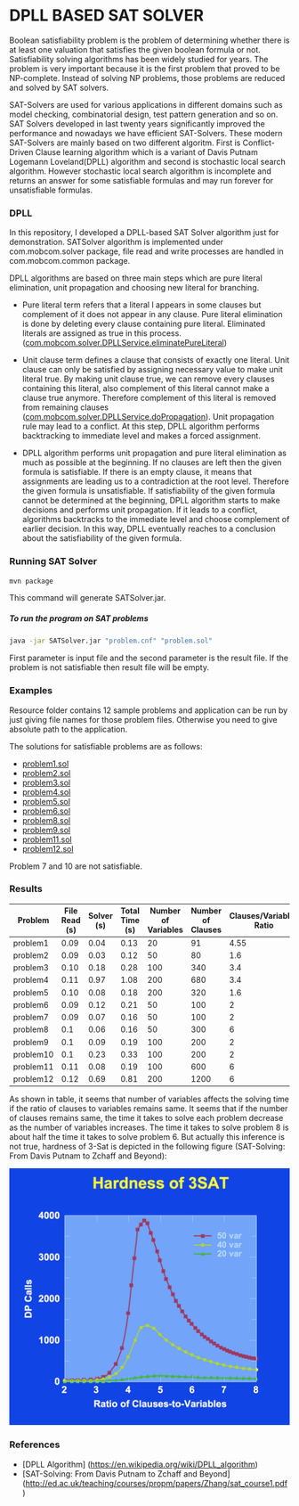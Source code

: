 # DPLL BASED SAT SOLVER


Boolean satisfiability problem is the problem of determining whether there is at least one valuation that satisfies the given boolean formula or not. Satisfiability solving algorithms has been widely studied for years. The problem is very important because it is the first problem that proved to be NP-complete. Instead of solving NP problems, those problems are reduced and solved by SAT solvers. 

SAT-Solvers are used for various applications in different domains such as model checking, combinatorial design, test pattern generation and so on. SAT Solvers developed in last twenty years significantly improved the performance and nowadays we have efficient SAT-Solvers. These modern SAT-Solvers are mainly based on two different algoritm. First is Conflict-Driven Clause learning algorithm which is a variant of Davis Putnam Logemann Loveland(DPLL) algorithm and second is stochastic local search algorithm. However stochastic local search algorithm is incomplete and returns an answer for some satisfiable formulas and may run forever for unsatisfiable formulas. 

### DPLL

In this repository, I developed a DPLL-based SAT Solver algorithm just for demonstration. SATSolver algorithm is implemented under com.mobcom.solver package, file read and write processes are handled in com.mobcom.common package.

DPLL algorithms are based on three main steps which are pure literal elimination, unit propagation and choosing new literal for branching.

* Pure literal term refers that a literal l appears in some clauses but complement of it does not appear in any clause. Pure literal elimination is done by deleting every clause containing pure literal. Eliminated literals are assigned as true in this process.([com.mobcom.solver.DPLLService.eliminatePureLiteral](src/main/java/com/mobcom/solver/DPLLService.java))

* Unit clause term defines a clause that consists of exactly one literal. Unit clause can only be satisfied by assigning necessary value to make unit literal true. By making unit clause true, we can remove every clauses containing this literal, also complement of this literal cannot make a clause true anymore. Therefore complement of this literal is removed from remaining clauses ([com.mobcom.solver.DPLLService.doPropagation](src/main/java/com/mobcom/solver/DPLLService.java)). Unit propagation rule may lead to a conflict. At this step, DPLL algorithm performs backtracking to immediate level and makes a forced assignment. 

* DPLL algorithm performs unit propagation and pure literal elimination as much as possible at the beginning. If no clauses are left then the given formula is satisfiable. If there is an empty clause, it means that assignments are leading us to a contradiction at the root level. Therefore the given formula is unsatisfiable. If satisfiability of the given formula cannot be determined at the beginning, DPLL algorithm starts to make decisions and performs unit propagation. If it leads to a conflict, algorithms backtracks to the immediate level and choose complement of earlier decision. In this way, DPLL eventually reaches to a conclusion about the satisfiability of the given formula.


### Running SAT Solver

```sh
mvn package
```

This command will generate SATSolver.jar.

##### To run the program on SAT problems
```sh
java -jar SATSolver.jar "problem.cnf" "problem.sol"
```
First parameter is input file and the second parameter is the result file. If the problem is not satisfiable then result file will be empty. 

### Examples

Resource folder contains 12 sample problems and application can be run by just giving file names for those problem files. Otherwise you need to give absolute path to the application.

The solutions for satisfiable problems are as follows:

* [problem1.sol](problem1.sol) 
* [problem2.sol](problem2.sol)
* [problem3.sol](problem3.sol)
* [problem4.sol](problem4.sol)
* [problem5.sol](problem5.sol)
* [problem6.sol](problem6.sol)
* [problem8.sol](problem8.sol)
* [problem9.sol](problem9.sol)
* [problem11.sol](problem11.sol)
* [problem12.sol](problem12.sol)

Problem 7 and 10 are not satisfiable.


### Results

Problem       | File Read (s) | Solver (s)    | Total Time (s) | Number of Variables  | Number of Clauses   | Clauses/Variables Ratio  
------------- | ------------- | ------------- | -------------  | -------------      | -------------         | -------------         
problem1      | 0.09          | 0.04          | 0.13           | 20                 | 91                    | 4.55                   
problem2      | 0.09          | 0.03          | 0.12           | 50                 | 80                    | 1.6                   
problem3      | 0.10          | 0.18          | 0.28           | 100                | 340                   | 3.4                   
problem4      | 0.11          | 0.97          | 1.08           | 200                | 680                   | 3.4                   
problem5      | 0.10          | 0.08          | 0.18           | 200                | 320                   | 1.6              
problem6      | 0.09          | 0.12          | 0.21           | 50                 | 100                   | 2                   
problem7      | 0.09          | 0.07          | 0.16           | 50                 | 100                   | 2                   
problem8      | 0.1           | 0.06          | 0.16           | 50                 | 300                   | 6                   
problem9      | 0.1           | 0.09          | 0.19           | 100                | 200                   | 2                   
problem10     | 0.1           | 0.23          | 0.33           | 100                | 200                   | 2                   
problem11     | 0.11          | 0.08          | 0.19           | 100                | 600                   | 6                   
problem12     | 0.12          | 0.69          | 0.81           | 200                | 1200                  | 6                  

As shown in table, it seems that number of variables affects the solving time if the ratio of clauses to variables remains same.
It seems that if the number of clauses remains same, the time it takes to solve each problem decrease as the number of variables increases. The time it takes to solve problem 8 is about half the time it takes to solve problem 6. But actually this inference is not true, hardness of 3-Sat is depicted in the following figure (SAT-Solving: From Davis Putnam to Zchaff and Beyond):

![Hardness of 3-Sat](hardness-3sat.png)

### References

* [DPLL Algorithm] (https://en.wikipedia.org/wiki/DPLL_algorithm)
* [SAT-Solving: From Davis Putnam to Zchaff and Beyond] (http://ed.ac.uk/teaching/courses/propm/papers/Zhang/sat_course1.pdf)

              
